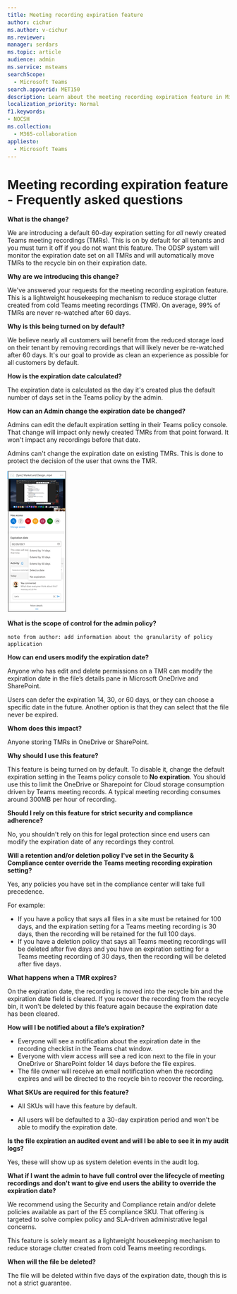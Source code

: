 ```yaml
---
title: Meeting recording expiration feature
author: cichur
ms.author: v-cichur
ms.reviewer: 
manager: serdars
ms.topic: article
audience: admin
ms.service: msteams
searchScope:
  - Microsoft Teams
search.appverid: MET150
description: Learn about the meeting recording expiration feature in Microsoft Teams.
localization_priority: Normal
f1.keywords:
- NOCSH
ms.collection: 
  - M365-collaboration
appliesto: 
  - Microsoft Teams
---
```


# Meeting recording expiration feature - Frequently asked questions

**What is the change?**

We are introducing a default 60-day expiration setting for *all* newly created Teams meeting recordings (TMRs). This is on by default for all tenants and you must turn it off if you do not want this feature. The ODSP system will monitor the expiration date set on all TMRs and will automatically move TMRs to the recycle bin on their expiration date.

**Why are we introducing this change?**

We've answered your requests for the meeting recording expiration feature. This is a lightweight housekeeping mechanism to reduce storage clutter created from cold Teams meeting recordings (TMR). On average, 99% of TMRs are never re-watched after 60 days.

**Why is this being turned on by default?**

We believe nearly all customers will benefit from the reduced storage load on their tenant by removing recordings that will likely never be re-watched after 60 days. It's our goal to provide as clean an experience as possible for all customers by default.

**How is the expiration date calculated?**

The expiration date is calculated as the day it's created plus the default number of days set in the Teams policy by the admin.

**How can an Admin change the expiration date be changed?**

Admins can edit the default expiration setting in their Teams policy console. That change will impact only newly created TMRs from that point forward. It won't impact any recordings before that date.

Admins can't change the expiration date on existing TMRs. This is done to protect the decision of the user that owns the TMR.

![settings for saving a recording](media/defer-expiration.png)

**What is the scope of control for the admin policy?**

    note from author: add information about the granularity of policy application

**How can end users modify the expiration date?**

 Anyone who has edit and delete permissions on a TMR can modify the expiration date in the file’s details pane in Microsoft OneDrive and SharePoint.

 Users can defer the expiration 14, 30, or 60 days, or they can choose a specific date in the future. Another option is that they can select that the file never be expired.

**Whom does this impact?**

Anyone storing TMRs in OneDrive or SharePoint.

**Why should I use this feature?**

This feature is being turned on by default. To disable it, change the default expiration setting in the Teams policy console to **No expiration**.
You should use this to limit the OneDrive or Sharepoint for Cloud storage consumption driven by Teams meeting records. A typical meeting recording consumes around 300MB per hour of recording.

**Should I rely on this feature for strict security and compliance adherence?**

No, you shouldn't rely on this for legal protection since end users can modify the expiration date of any recordings they control.

**Will a retention and/or deletion policy I've set in the Security & Compliance center override the Teams meeting recording expiration setting?**

Yes, any policies you have set in the compliance center will take full precedence. 

For example:

- If you have a policy that says all files in a site must be retained for 100 days, and the expiration setting for a Teams meeting recording is 30 days, then the recording will be retained for the full 100 days.
- If you have a deletion policy that says all Teams meeting recordings will be deleted after five days and you have an expiration setting for a Teams meeting recording of 30 days, then the recording will be deleted after five days.

**What happens when a TMR expires?**

On the expiration date, the recording is moved into the recycle bin and the expiration date field is cleared. If you recover the recording from the recycle bin, it won't be deleted by this feature again because the expiration date has been cleared.

**How will I be notified about a file’s expiration?**

- Everyone will see a notification about the expiration date in the recording checklist in the Teams chat window.
- Everyone with view access will see a red icon next to the file in your OneDrive or SharePoint folder 14 days before the file expires.
- The file owner will receive an email notification when the recording expires and will be directed to the recycle bin to recover the recording.

**What SKUs are required for this feature?**

- All SKUs will have this feature by default.

- All users will be defaulted to a 30-day expiration period and won't be able to modify the expiration date.

**Is the file expiration an audited event and will I be able to see it in my audit logs?**

Yes, these will show up as system deletion events in the audit log.

**What if I want the admin to have full control over the lifecycle of meeting recordings and don't want to give end users the ability to override the expiration date?**

We recommend using the Security and Compliance retain and/or delete policies available as part of the E5 compliance SKU. That offering is targeted to solve complex policy and SLA-driven administrative legal concerns.

This feature is solely meant as a lightweight housekeeping mechanism to reduce storage clutter created from cold Teams meeting recordings.

**When will the file be deleted?**

The file will be deleted within five days of the expiration date, though this is not a strict guarantee.
